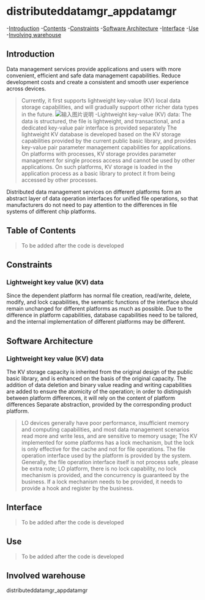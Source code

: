 # distributeddatamgr_appdatamgr

-[Introduction](#section11660541593)
-[Contents](#section1464106163817)
-[Constraints](#section1718733212019)
-[Software Architecture](#section159991817144514)
-[Interface](#section11510542164514)
-[Use](#section1685211117463)
-[Involving warehouse](#section10365113863719)

## Introduction<a name="section11660541593"></a>
Data management services provide applications and users with more convenient, efficient and safe data management capabilities. Reduce development costs and create a consistent and smooth user experience across devices.
> Currently, it first supports lightweight key-value (KV) local data storage capabilities, and will gradually support other richer data types in the future.
![输入图片说明](https://images.gitee.com/uploads/images/2021/0422/193406_a3e03a96_8046977.png "屏幕截图.png")
>-Lightweight key-value (KV) data: The data is structured, the file is lightweight, and transactional, and a dedicated key-value pair interface is provided separately
The lightweight KV database is developed based on the KV storage capabilities provided by the current public basic library, and provides key-value pair parameter management capabilities for applications. On platforms with processes, KV storage provides parameter management for single process access and cannot be used by other applications. On such platforms, KV storage is loaded in the application process as a basic library to protect it from being accessed by other processes.

Distributed data management services on different platforms form an abstract layer of data operation interfaces for unified file operations, so that manufacturers do not need to pay attention to the differences in file systems of different chip platforms.

## Table of Contents<a name="section1464106163817"></a>
> To be added after the code is developed

## Constraints<a name="section1718733212019"></a>
### Lightweight key value (KV) data
Since the dependent platform has normal file creation, read/write, delete, modify, and lock capabilities, the semantic functions of the interface should remain unchanged for different platforms as much as possible. Due to the difference in platform capabilities, database capabilities need to be tailored, and the internal implementation of different platforms may be different.

## Software Architecture<a name="section159991817144514"></a>
### Lightweight key value (KV) data
The KV storage capacity is inherited from the original design of the public basic library, and is enhanced on the basis of the original capacity. The addition of data deletion and binary value reading and writing capabilities are added to ensure the atomicity of the operation; in order to distinguish between platform differences, it will rely on the content of platform differences Separate abstraction, provided by the corresponding product platform.
>LO devices generally have poor performance, insufficient memory and computing capabilities, and most data management scenarios read more and write less, and are sensitive to memory usage;
>The KV implemented for some platforms has a lock mechanism, but the lock is only effective for the cache and not for file operations. The file operation interface used by the platform is provided by the system. Generally, the file operation interface itself is not process safe, please be extra note;
>LO platform, there is no lock capability, no lock mechanism is provided, and the concurrency is guaranteed by the business. If a lock mechanism needs to be provided, it needs to provide a hook and register by the business.

## Interface<a name="section11510542164514"></a>
> To be added after the code is developed

## Use <a name="section1685211117463"></a>
> To be added after the code is developed

## Involved warehouse<a name="section10365113863719"></a>
distributeddatamgr_appdatamgr
